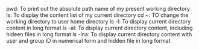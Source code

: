 pwd: To print out the absolute path name of my present working directory
ls: To display the content list of my current directory
cd ~: TO change the working directory to user home directory
ls -l: To display current directory content in long format
ls -al: To display current directory content, including hideen files in long format
ls -lna: To display current directory content with user and group ID in numerical form and hidden file in long format
